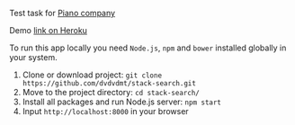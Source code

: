 Test task for [Piano company](http://piano.io/)  

Demo [link on Heroku](http://stack-search.herokuapp.com/index.html#/)  

To run this app locally you need `Node.js`, `npm` and `bower` installed globally in your system.  
1. Clone or download project: `git clone https://github.com/dvdvdmt/stack-search.git`  
2. Move to the project directory: `cd stack-search/`  
3. Install all packages and run Node.js server: `npm start`  
4. Input `http://localhost:8000` in your browser  